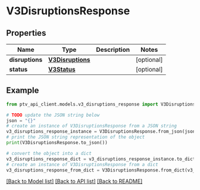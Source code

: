 # V3DisruptionsResponse


## Properties

Name | Type | Description | Notes
------------ | ------------- | ------------- | -------------
**disruptions** | [**V3Disruptions**](V3Disruptions.md) |  | [optional] 
**status** | [**V3Status**](V3Status.md) |  | [optional] 

## Example

```python
from ptv_api_client.models.v3_disruptions_response import V3DisruptionsResponse

# TODO update the JSON string below
json = "{}"
# create an instance of V3DisruptionsResponse from a JSON string
v3_disruptions_response_instance = V3DisruptionsResponse.from_json(json)
# print the JSON string representation of the object
print(V3DisruptionsResponse.to_json())

# convert the object into a dict
v3_disruptions_response_dict = v3_disruptions_response_instance.to_dict()
# create an instance of V3DisruptionsResponse from a dict
v3_disruptions_response_from_dict = V3DisruptionsResponse.from_dict(v3_disruptions_response_dict)
```
[[Back to Model list]](../README.md#documentation-for-models) [[Back to API list]](../README.md#documentation-for-api-endpoints) [[Back to README]](../README.md)


